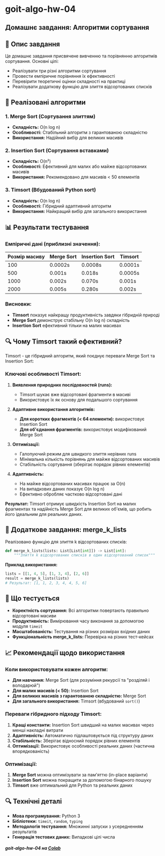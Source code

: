 # goit-algo-hw-04

## Домашнє завдання: Алгоритми сортування

## 📖 Опис завдання

Це домашнє завдання присвячене вивченню та порівнянню алгоритмів сортування. Основні цілі:

- Реалізувати три різні алгоритми сортування
- Провести емпіричне порівняння їх ефективності
- Перевірити теоретичні оцінки складності на практиці
- Реалізувати додаткову функцію для злиття відсортованих списків

## 🔧 Реалізовані алгоритми

### 1. Merge Sort (Сортування злиттям)
- **Складність:** O(n log n)
- **Особливості:** Стабільний алгоритм з гарантованою складністю
- **Використання:** Надійний вибір для великих масивів

### 2. Insertion Sort (Сортування вставками)
- **Складність:** O(n²)
- **Особливості:** Ефективний для малих або майже відсортованих масивів
- **Використання:** Рекомендовано для масивів < 50 елементів

### 3. Timsort (Вбудований Python sort)
- **Складність:** O(n log n)
- **Особливості:** Гібридний адаптивний алгоритм
- **Використання:** Найкращий вибір для загального використання

## 📊 Результати тестування

### Емпіричні дані (приблизні значення):

| Розмір масиву | Merge Sort  | Insertion Sort | Timsort |
|---------------|-------------|----------------|---------|
| 100           | 0.0002s     | 0.0008s       | 0.0001s |
| 500           | 0.001s      | 0.018s        | 0.0005s |
| 1000          | 0.002s      | 0.070s        | 0.001s  |
| 2000          | 0.005s      | 0.280s        | 0.002s  |

### Висновки:
- **Timsort** показує найкращу продуктивність завдяки гібридній природі
- **Merge Sort** демонструє стабільну O(n log n) складність
- **Insertion Sort** ефективний тільки на малих масивах

## 🔍 Чому Timsort такий ефективний?

Timsort - це гібридний алгоритм, який поєднує переваги Merge Sort та Insertion Sort:

### Ключові особливості Timsort:

1. **Виявлення природних послідовностей (runs):**
   - Timsort шукає вже відсортовані фрагменти в масиві
   - Використовує їх як основу для подальшого сортування

2. **Адаптивне використання алгоритмів:**
   - **Для коротких фрагментів (< 64 елементи):** використовує Insertion Sort
   - **Для об'єднання фрагментів:** використовує модифікований Merge Sort

3. **Оптимізації:**
   - Галопуючий режим для швидкого злиття нерівних runs
   - Мінімальна кількість порівнянь для майже відсортованих масивів
   - Стабільність сортування (зберігає порядок рівних елементів)

4. **Адаптивність:**
   - На майже відсортованих масивах працює за O(n)
   - На випадкових даних показує O(n log n)
   - Ефективно обробляє частково відсортовані дані

**Результат:** Timsort отримує швидкість Insertion Sort на малих фрагментах та надійність Merge Sort для великих об'ємів, що робить його ідеальним для реальних даних.

## 🔀 Додаткове завдання: merge_k_lists

Реалізовано функцію для злиття k відсортованих списків:

```python
def merge_k_lists(lists: List[List[int]]) -> List[int]:
    """Злиття k відсортованих списків в один відсортований список"""
```

**Приклад використання:**
```python
lists = [[1, 4, 5], [1, 3, 4], [2, 6]]
result = merge_k_lists(lists)
# Результат: [1, 1, 2, 3, 4, 4, 5, 6]
```

## 🧪 Що тестується

- **Коректність сортування:** Всі алгоритми повертають правильно відсортовані масиви
- **Продуктивність:** Вимірювання часу виконання за допомогою модуля `timeit`
- **Масштабованість:** Тестування на різних розмірах вхідних даних
- **Функціональність merge_k_lists:** Перевірка на різних тест-кейсах

## 📈 Рекомендації щодо використання

### Коли використовувати кожен алгоритм:

- **Для навчання:** Merge Sort (для розуміння рекурсії та "розділяй і володарюй")
- **Для малих масивів (< 50):** Insertion Sort
- **Для великих масивів з гарантованою складністю:** Merge Sort
- **Для загального використання:** Timsort (вбудований `sort()`)

### Переваги гібридного підходу Timsort:

1. **Кращі константи:** Insertion Sort швидший на малих масивах через менші накладні витрати
2. **Адаптивність:** Автоматично підлаштовується під структуру даних
3. **Стабільність:** Зберігає відносний порядок рівних елементів
4. **Оптимізації:** Використовує особливості реальних даних (частична впорядкованість)

### Оптимізації:

1. **Merge Sort** можна оптимізувати за пам'яттю (in-place варіанти)
2. **Insertion Sort** можна покращити за допомогою бінарного пошуку
3. **Timsort** вже оптимальний для Python та реальних даних

## 🔍 Технічні деталі

- **Мова програмування:** Python 3
- **Бібліотеки:** `timeit`, `random`, `typing`
- **Методологія тестування:** Множинні запуски з усередненням результатів
- **Генерація тестових даних:** Випадкові цілі числа

##### goit-algo-hw-04 на [Colab](https://colab.research.google.com/drive/1MUQDQy2Ivv9a1cX8l4YerlZJqFe8z2QC#scrollTo=TaEIcFr9vCDe&line=1&uniqifier=1 "goit-algo-hw-04 на Colab")

